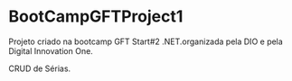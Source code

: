 # BootCampGFTProject1

Projeto criado na bootcamp GFT Start#2 .NET.organizada pela DIO e pela Digital Innovation One.

CRUD de Sérias.
